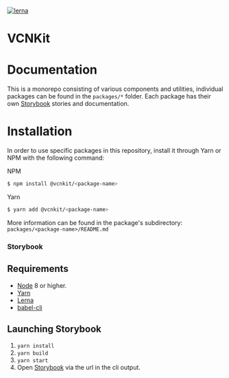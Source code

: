 [![lerna](https://img.shields.io/badge/maintained%20with-lerna-cc00ff.svg)](https://lernajs.io/)

# VCNKit

# Documentation

This is a monorepo consisting of various components and utilities, individual packages can be found in the `packages/*` folder. Each package has their own [Storybook](https://github.com/storybooks/storybook) stories and documentation.

# Installation
In order to use specific packages in this repository, install it through Yarn or NPM with the following command:

NPM
```sh
$ npm install @vcnkit/<package-name>
```

Yarn
```sh
$ yarn add @vcnkit/<package-name>
```

More information can be found in the package's subdirectory: `packages/<package-name>/README.md`

### Storybook

## Requirements

* [Node](https://nodejs.org/) 8 or higher.
* [Yarn](https://yarnpkg.com/)
* [Lerna](https://github.com/lerna/lerna)
* [babel-cli](https://babeljs.io/)

## Launching Storybook

1. `yarn install`
2. `yarn build`
3. `yarn start`
4. Open [Storybook](https://github.com/storybooks/storybook) via the url in the cli output.
